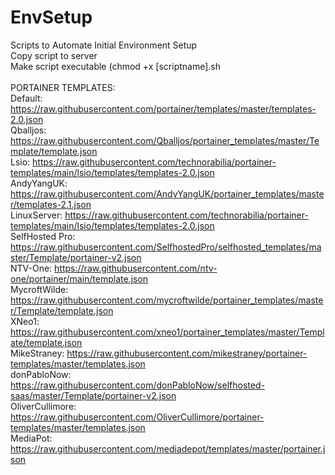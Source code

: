 # EnvSetup
Scripts to Automate Initial Environment Setup<br>
Copy script to server<br>
Make script executable (chmod +x [scriptname].sh<br>
<br>
PORTAINER TEMPLATES:<br>
Default: https://raw.githubusercontent.com/portainer/templates/master/templates-2.0.json<br>
Qballjos: https://raw.githubusercontent.com/Qballjos/portainer_templates/master/Template/template.json<br>Lsio: https://raw.githubusercontent.com/technorabilia/portainer-templates/main/lsio/templates/templates-2.0.json<br>
AndyYangUK: https://raw.githubusercontent.com/AndyYangUK/portainer_templates/master/templates-2.1.json<br>
LinuxServer: https://raw.githubusercontent.com/technorabilia/portainer-templates/main/lsio/templates/templates-2.0.json<br>
SelfHosted Pro: https://raw.githubusercontent.com/SelfhostedPro/selfhosted_templates/master/Template/portainer-v2.json<br>
NTV-One: https://raw.githubusercontent.com/ntv-one/portainer/main/template.json<br>
MycroftWilde: https://raw.githubusercontent.com/mycroftwilde/portainer_templates/master/Template/template.json<br>
XNeo1: https://raw.githubusercontent.com/xneo1/portainer_templates/master/Template/template.json<br>
MikeStraney: https://raw.githubusercontent.com/mikestraney/portainer-templates/master/templates.json<br>
donPabloNow: https://raw.githubusercontent.com/donPabloNow/selfhosted-saas/master/Template/portainer-v2.json<br>
OliverCullimore: https://raw.githubusercontent.com/OliverCullimore/portainer-templates/master/templates.json<br>
MediaPot: https://raw.githubusercontent.com/mediadepot/templates/master/portainer.json

